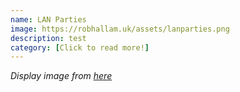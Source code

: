 ```yaml
---
name: LAN Parties
image: https://robhallam.uk/assets/lanparties.png
description: test
category: [Click to read more!]
--- 
```


*Display image from [here](https://www.protacon.com/en/protacon-blog/lan-party-a-social-gathering-and-playing-with-friends/)*